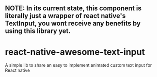 [![<AlejandroFabianCampos>](https://circleci.com/gh/AlejandroFabianCampos/react-native-awesome-text-input.svg?style=svg)](https://circleci.com/gh/AlejandroFabianCampos/react-native-awesome-text-input)

## NOTE: In its current state, this component is literally just a wrapper of react native's TextInput, you wont receive any benefits by using this library yet.

# react-native-awesome-text-input
A simple lib to share an easy to implement animated custom text input for React native
